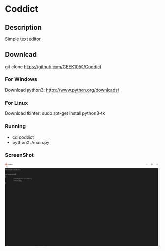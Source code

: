 # Coddict

## Description
Simple text editor.

## Download
git clone https://github.com/GEEK1050/Coddict

### For Windows
Download python3: https://www.python.org/downloads/

### For Linux
Download tkinter: sudo apt-get install python3-tk


### Running
* cd coddict
* python3 ./main.py

### ScreenShot

![](screen.PNG)
